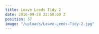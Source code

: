```yaml
---
title: Leave Leeds Tidy 2
date: 2016-09-28 22:50:00 Z
position: 57
image: "/uploads/Leave-Leeds-Tidy-2.jpg"
---
```


